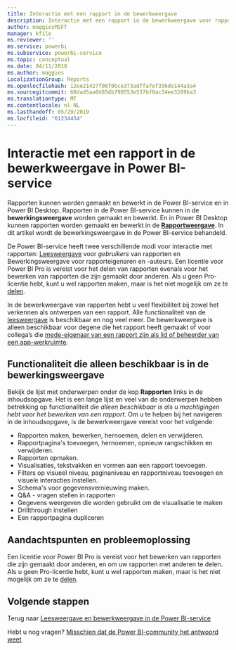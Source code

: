 ```yaml
---
title: Interactie met een rapport in de bewerkweergave
description: Interactie met een rapport in de bewerkweergave voor rapporten in Power BI-service
author: maggiesMSFT
manager: kfile
ms.reviewer: ''
ms.service: powerbi
ms.subservice: powerbi-service
ms.topic: conceptual
ms.date: 04/11/2018
ms.author: maggies
LocalizationGroup: Reports
ms.openlocfilehash: 12ee21427f06f0bce373adffa7ef336de144a3a4
ms.sourcegitcommit: 60dad5aa0d85db790553e537bf8ac34ee3289ba3
ms.translationtype: MT
ms.contentlocale: nl-NL
ms.lasthandoff: 05/29/2019
ms.locfileid: "61234454"
---
```

# <a name="interact-with-a-report-in-editing-view-in-power-bi-service"></a>Interactie met een rapport in de bewerkweergave in Power BI-service
Rapporten kunnen worden gemaakt en bewerkt in de Power BI-service en in Power BI Desktop. Rapporten in de Power BI-service kunnen in de **bewerkingsweergave** worden gemaakt en bewerkt. En in Power BI Desktop kunnen rapporten worden gemaakt en bewerkt in de [**Rapportweergave**](desktop-report-view.md). In dit artikel wordt de bewerkingsweergave in de Power BI-service behandeld. 

De Power BI-service heeft twee verschillende modi voor interactie met rapporten: [Leesweergave](consumer/end-user-reading-view.md) voor *gebruikers* van rapporten en Bewerkingsweergave voor rapporteigenaren en -auteurs.  Een licentie voor Power BI Pro is vereist voor het delen van rapporten evenals voor het bewerken van rapporten die zijn gemaakt door anderen. Als u geen Pro-licentie hebt, kunt u wel rapporten maken, maar is het niet mogelijk om ze te [delen](service-share-reports.md).    

In de bewerkweergave van rapporten hebt u veel flexibiliteit bij zowel het verkennen als ontwerpen van een rapport. Alle functionaliteit van de [leesweergave](consumer/end-user-reading-view.md) is beschikbaar en nog veel meer. De bewerkweergave is alleen beschikbaar voor degene die het rapport heeft gemaakt of voor collega’s die [mede-eigenaar van een rapport zijn als lid of beheerder van een app-werkruimte](service-create-distribute-apps.md).

## <a name="functionality-only-available-in-editing-view"></a>Functionaliteit die alleen beschikbaar is in de bewerkingsweergave
Bekijk de lijst met onderwerpen onder de kop **Rapporten** links in de inhoudsopgave. Het is een lange lijst en veel van de onderwerpen hebben betrekking op functionaliteit *die alleen beschikbaar is als u machtigingen hebt voor het bewerken van een rapport*.  Om u te helpen bij het navigeren in de inhoudsopgave, is de bewerkweergave vereist voor het volgende:

* Rapporten maken, bewerken, hernoemen, delen en verwijderen.
* Rapportpagina's toevoegen, hernoemen, opnieuw rangschikken en verwijderen.
* Rapporten opmaken.
* Visualisaties, tekstvakken en vormen aan een rapport toevoegen.
* Filters op visueel niveau, paginaniveau en rapportniveau toevoegen en visuele interacties instellen.
* Schema's voor gegevensvernieuwing maken.
* Q&A - vragen stellen in rapporten
* Gegevens weergeven die worden gebruikt om de visualisatie te maken 
* Drillthrough instellen
* Een rapportpagina dupliceren

## <a name="considerations-and-troubleshooting"></a>Aandachtspunten en probleemoplossing
Een licentie voor Power BI Pro is vereist voor het bewerken van rapporten die zijn gemaakt door anderen, en om uw rapporten met anderen te delen.  Als u geen Pro-licentie hebt, kunt u wel rapporten maken, maar is het niet mogelijk om ze te [delen](service-share-reports.md).


## <a name="next-steps"></a>Volgende stappen
Terug naar [Leesweergave en bewerkweergave in de Power BI-service](consumer/end-user-reading-view.md)

Hebt u nog vragen? [Misschien dat de Power BI-community het antwoord weet](http://community.powerbi.com/)

